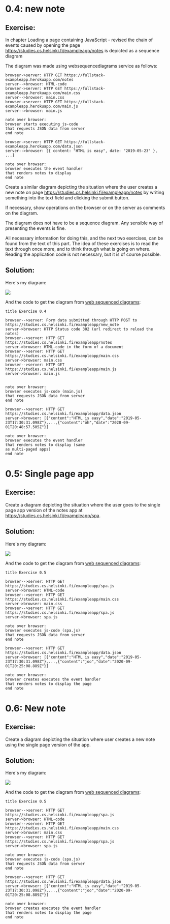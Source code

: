 # 0.4: new note

## Exercise:

In chapter Loading a page containing JavaScript - revised the chain of events caused by opening the page https://studies.cs.helsinki.fi/exampleapp/notes is depicted as a sequence diagram

The diagram was made using websequencediagrams service as follows:

```
browser->server: HTTP GET https://fullstack-exampleapp.herokuapp.com/notes
server-->browser: HTML-code
browser->server: HTTP GET https://fullstack-exampleapp.herokuapp.com/main.css
server-->browser: main.css
browser->server: HTTP GET https://fullstack-exampleapp.herokuapp.com/main.js
server-->browser: main.js

note over browser:
browser starts executing js-code
that requests JSON data from server 
end note

browser->server: HTTP GET https://fullstack-exampleapp.herokuapp.com/data.json
server-->browser: [{ content: "HTML is easy", date: "2019-05-23" }, ...]

note over browser:
browser executes the event handler
that renders notes to display
end note
```

Create a similar diagram depicting the situation where the user creates a new note on page https://studies.cs.helsinki.fi/exampleapp/notes by writing something into the text field and clicking the submit button.

If necessary, show operations on the browser or on the server as comments on the diagram.

The diagram does not have to be a sequence diagram. Any sensible way of presenting the events is fine.

All necessary information for doing this, and the next two exercises, can be found from the text of this part. The idea of these exercises is to read the text through once more, and to think through what is going on where. Reading the application code is not necessary, but it is of course possible.

## Solution:

Here's my diagram:

![](https://www.websequencediagrams.com/files/render?link=Ssl5cngLP03pdvohSWdvJe4SEsoI7o9Kxb7xYunY5NB3yFYfzn4VKE4Kt684QUQl)

And the code to get the diagram from [web sequenced diagrams](https://www.websequencediagrams.com/):

```
title Exercise 0.4

browser-->server: Form data submitted through HTTP POST to https://studies.cs.helsinki.fi/exampleapp/new_note
server->browser: HTTP Status code 302 (url redirect to reload the notes)
browser-->server: HTTP GET https://studies.cs.helsinki.fi/exampleapp/notes
server->browser: HTML-code in the form of a document
browser-->server: HTTP GET https://studies.cs.helsinki.fi/exampleapp/main.css
server->browser: main.css
browser-->server: HTTP GET https://studies.cs.helsinki.fi/exampleapp/main.js
server->browser: main.js


note over browser:
browser executes js-code (main.js)
that requests JSON data from server 
end note

browser-->server: HTTP GET https://studies.cs.helsinki.fi/exampleapp/data.json
server->browser: [{"content":"HTML is easy","date":"2019-05-23T17:30:31.098Z"},...,{"content":"öh","date":"2020-09-01T20:48:57.505Z"}]

note over browser:
browser executes the event handler
that renders notes to display (same 
as multi-paged apps)
end note
```
# 0.5: Single page app

## Exercise:

Create a diagram depicting the situation where the user goes to the single page app version of the notes app at https://studies.cs.helsinki.fi/exampleapp/spa.

## Solution:

Here's my diagram:

![](https://www.websequencediagrams.com/files/render?link=8SdUUVv6rGQ5iXBIGOuEbImlhAgECXa1inmCXNY1nY5XPDnJfjXmELP8xVhuvZ2s)

And the code to get the diagram from [web sequenced diagrams](https://www.websequencediagrams.com/):

```
title Exercise 0.5

browser-->server: HTTP GET https://studies.cs.helsinki.fi/exampleapp/spa.js
server->browser: HTML-code
browser-->server: HTTP GET https://studies.cs.helsinki.fi/exampleapp/main.css
server->browser: main.css
browser-->server: HTTP GET https://studies.cs.helsinki.fi/exampleapp/spa.js
server->browser: spa.js

note over browser:
browser executes js-code (spa.js)
that requests JSON data from server 
end note

browser-->server: HTTP GET https://studies.cs.helsinki.fi/exampleapp/data.json
server->browser: [{"content":"HTML is easy","date":"2019-05-23T17:30:31.098Z"},...,{"content":"joo","date":"2020-09-01T20:25:08.889Z"}]

note over browser:
browser creates executes the event handler
that renders notes to display the page
end note
```

# 0.6: New note

## Exercise:

Create a diagram depicting the situation where user creates a new note using the single page version of the app.

## Solution:


Here's my diagram:

![](https://www.websequencediagrams.com/files/render?link=LbO1D8ryoF0yTtXNzd89OCeZx9hrYJsogRsw1rbPGIIT6FbcnUlcV8GbZb0lIzXX)

And the code to get the diagram from [web sequenced diagrams](https://www.websequencediagrams.com/):

```
title Exercise 0.5

browser-->server: HTTP GET https://studies.cs.helsinki.fi/exampleapp/spa.js
server->browser: HTML-code
browser-->server: HTTP GET https://studies.cs.helsinki.fi/exampleapp/main.css
server->browser: main.css
browser-->server: HTTP GET https://studies.cs.helsinki.fi/exampleapp/spa.js
server->browser: spa.js

note over browser:
browser executes js-code (spa.js)
that requests JSON data from server 
end note

browser-->server: HTTP GET https://studies.cs.helsinki.fi/exampleapp/data.json
server->browser: [{"content":"HTML is easy","date":"2019-05-23T17:30:31.098Z"},...,{"content":"joo","date":"2020-09-01T20:25:08.889Z"}]

note over browser:
browser creates executes the event handler
that renders notes to display the page
end note
```